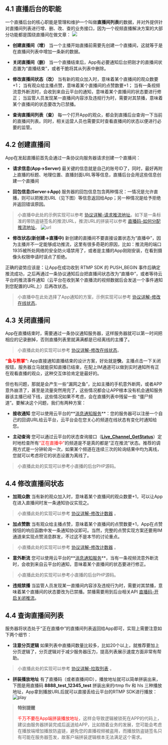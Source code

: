 ## 4.1 直播后台的职能
一个直播后台的核心职能是管理和维护一个叫做**直播间列表**的数据，并对外提供针对直播间列表进行增、删、改、查的业务接口，因为一个视频直播解决方案的大部分功能都是围绕直播间在做文章：
![](http://imgcache.tcecqpoc.fsphere.cn/image/mc.qcloudimg.com/static/img/e8a2be9cf6c85a65d0cbdbaac0951228/image.png)

- **创建直播间（增）**
当一个主播开始直播前需要先创建一个直播间，这就等于是在直播间列表中增加一条新的数据。

- **关闭直播间（删）**
当一个直播结束后，App有必要通知后台把刚才的直播间状态置为“直播结束”，或者干脆将其从列表中删除。

- **修改直播间状态（改）**
当有新的观众加入时，意味着某个直播间的观众数要+1；
当有观众给主播点赞，意味着某个直播间的点赞数要+1；
当有一条视频流意外断流时，会收到来自云平台的通知，意味着某个直播间的状态要进行修正；
当监管人员发现某一直播间内容涉及违规行为时，需要对其禁播，意味着某个直播间的状态要改为已禁播。

- **查询直播间列表（查）**
每一个打开App的观众，都会到直播后台查询一下当前的直播间列表。同时，相关运营人员也需要实时查看直播间的状态以便进行必要的监管。


## 4.2 创建直播间
App在发起直播前首先会通过一条协议向服务器请求创建一个直播间：
- **请求信息(App->Server)**
最关键的信息就是自己的账号ID了，同时，最好再附上直播的标题、地理位置、直播封面URL等等信息，直播后台会用这些信息创建一个直播间

- **回包信息(Server->App)**
服务器的回包信息包含两种情况：一情况是允许直播，则可以把推流URL（见下图）等信息返回给App；另一种情况是给予拒绝并返回错误原因。
 > 小直播中此处的示例实现可以参考 [协议详解-请求推流地址](http://tcecqpoc.fsphere.cn/doc/api/258/6454#1..E8.AF.B7.E6.B1.82.E7.9B.B4.E6.92.AD.E6.8E.A8.E6.B5.81.E5.9C.B0.E5.9D.80)。如下是一条标准的带防盗链签名的推流URL，推流URL的拼装可以参考 [直播码-如何分配推流地址](http://tcecqpoc.fsphere.cn/doc/api/258/5649#2.-.E5.88.86.E9.85.8D.E6.8E.A8.E6.B5.81.E5.9C.B0.E5.9D.80)。
> ![url](http://imgcache.tcecqpoc.fsphere.cn/image/mc.qcloudimg.com/static/img/6b4fd09ab2c7d6f1503070f8c994f4e0/image.png)

- **修改状态(新创建->直播中)**
新创建的直播间不要直接设置状态为“直播中”，因为主播并不一定能够成功推流，这里有很多奇葩的原因，比如：推流用的端口1935被所处网络的安全防火墙禁用了，或者是主播的App刚刚安装，在看到摄像头权限申请时误点了拒绝。

 正确的姿势应该是：让App在成功收到 RTMP SDK 的 PUSH_BEGIN 事件后确定推流成功，之后再通过一条协议通知后台把直播间状态改为“直播中”，或者等待云平台的推流事件通知（云平台在收到某个直播流的视频数据后会发送一个事件通知到您配置的URL上）后再改状态。
 > 小直播中在此处选择了App通知的方案，示例实现可以参考 [协议详解-修改在线状态](http://tcecqpoc.fsphere.cn/doc/api/258/6454#2..E4.BF.AE.E6.94.B9.E5.9C.A8.E7.BA.BF.E7.8A.B6.E6.80.81)。

## 4.3 关闭直播间
App在直播结束时，需要通过一条协议通知服务器，这样服务器就可以第一时间把相应的记录删掉，否则直播列表里就满满都是已经离线的主播了。

> 小直播此处的实现可以参考 [协议详解-修改在线状态](http://tcecqpoc.fsphere.cn/doc/api/258/6454#2..E4.BF.AE.E6.94.B9.E5.9C.A8.E7.BA.BF.E7.8A.B6.E6.80.81)。

**<font color='red'>“鱼与熊掌”</font>:** 
App直接通知直播结束的设计方案，好处就是**快**，主播点击一下关闭按钮，服务器立马就能获知直播已结束，在配上IM通道可以做到实时通知所有正在观看直播的观众，这种交互体验肯定是最好的。

但也有问题，那就是会产生一些“漏网之鱼”，比如主播的手机意外断网，或者APP意外崩溃了，甚至是流量突然用完了，这些情况都会让APP根本没有机会通知服务器该主播已经下线，这些情况如果不考虑，会在直播列表中残留一些 “僵尸频道”。要解决这个问题，我们有两种方案：

- **接收通知**
您可以使用云平台的**[消息通知服务](http://tcecqpoc.fsphere.cn/doc/api/258/5957)**：您的服务器可以注册一个自己的回调URL给云平台，云平台会在您关心的频道在线状态有变化时通知给您。

- **主动查询**
您可以通过云平台的状态查询接口（**[Live_Channel_GetStatus](http://tcecqpoc.fsphere.cn/doc/api/258/5958)**）定时地检查所有<font color='red'>“正在直播中”</font>的频道是不是真的都是“正在推流”状态。推荐的调用方式是一分钟轮询一次，如果某个频道在连续三次的轮询结果中均为离线，您就可以考虑将它的状态设置为离线了。

> 小直播此处的实现可以参考小直播的后台PHP源码。


## 4.4 修改直播间状态
- **加观众数**
当有新的观众加入时，意味着某个直播间的观众数要+1，可以让App在进入直播间时发一条通知协议实现之。
> 小直播此处的实现可以参考 [协议详解-修改计数器](http://tcecqpoc.fsphere.cn/doc/api/258/6454#3..E4.BF.AE.E6.94.B9.E8.AE.A1.E6.95.B0.E5.99.A8) 。

- **加点赞数**
当有观众给主播点赞，意味着某个直播间的点赞数要+1，App在点赞按钮的响应函数中发一条通知协议即可。当然，完整的点赞实现方案还要用IM通道来实现点赞消息群发，不过这不是本节的讨论重点。
> 小直播此处的实现可以参考 [协议详解-修改计数器](http://tcecqpoc.fsphere.cn/doc/api/258/6454#3..E4.BF.AE.E6.94.B9.E8.AE.A1.E6.95.B0.E5.99.A8) 。

- **意外断流**
您可以使用云平台的**[消息通知服务](http://tcecqpoc.fsphere.cn/doc/api/258/5957)**，当有一条视频流意外断流时，会收到来自云平台的通知，意味着某个直播间的状态要进行修正。
> 小直播此处的实现可以参考小直播的后台PHP源码。

- **违规禁播**
当监管人员发现某一直播间内容涉及违规行为时，需要对其禁播，意味着某个直播间的状态要改为已禁播。禁播需要用到后台相关API [直播码-开启关闭推流](http://tcecqpoc.fsphere.cn/doc/api/258/5959)。

## 4.4 查询直播间列表
服务器将状态处于“正在直播中”的直播间列表返回给App即可，实现上需要注意如下两个细节：
- **注意分页逻辑**
如果列表中直播间数量比较多，比如20个以上，就推荐要加上分页逻辑了，分页逻辑对于减少服务器压力，提高列表展示速度方面非常有帮助。
> 小直播此处的实现可以参考 [协议详解-拉取列表](http://tcecqpoc.fsphere.cn/doc/api/258/6454#4..E6.8B.89.E5.8F.96.E5.88.97.E8.A1.A8) 。

- **拼装播放地址**
有了直播码（或者直播间ID），播放地址就可以简单拼装出来，下图是用直播码 **8888_test_12345_test** 拼装出来的rtmp flv 和 hls 三种播放地址，App拿到播放URL后就可以直接丢给云平台的RTMP SDK进行播放：
![play](http://imgcache.tcecqpoc.fsphere.cn/image/mccdn.qcloud.com/static/img/8438aadc91d16a1f02921bb178881893/image.png)
> **特别提醒**
> 
> <font color='red'>千万不要在App端拼装播放地址</font>，这样会导致逻辑被锁死在APP的代码上，建议由服务器拼装完成后返送给APP，比如随着业务的发展，您可能会考虑在播放端增加播放防盗链，避免您的直播视频被盗用，而播放防盗链签名只有可能在服务器签发，故客户端拼装逻辑根本无法满足这个需求。
